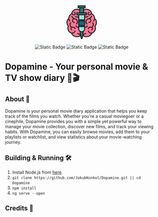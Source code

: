 <p align="center"> 
  <img src="src/assets/dopamine_logo.png" width="20%" height="20%"> 
</p>
<div align="center"> 

![Static Badge](https://img.shields.io/badge/status-in%20development-orange)
![Static Badge](https://img.shields.io/badge/frontend-Angular-green)
![Static Badge](https://img.shields.io/badge/backend-TBA-red)

</div>

# Dopamine - Your personal movie & TV show diary 🍿🎬

## About 📖
Dopamine is your personal movie diary application that helps you keep track of the films you watch.
Whether you're a casual moviegoer or a cinephile, Dopamine provides you with a simple yet powerful way to manage your movie collection,
discover new films, and track your viewing habits. With Dopamine, you can easily browse movies, add them to your playlists or watchlist, and view statistics about your movie-watching journey.

## Building & Running 🛠️
1. Install Node.js from [here](https://nodejs.org/en/download/).
2. `git clone https://github.com/JakubKonkol/Dopamine.git || cd Dopamine `
3. `npm install`
4. `ng serve --open`
## Credits 🙏
